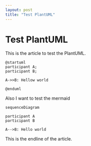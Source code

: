 ```yaml
---
layout: post
title: "Test PlantUML"
---
```


# Test PlantUML

This is the article to test the PlantUML.

```plantuml
@startuml
participant A;
participant B;

A->>B: Hellow world

@enduml
```

Also I want to test the mermaid

```mermaid
sequenceDiagram

participant A
participant B

A-->B: Hello world

```

This is the endline of the article.
